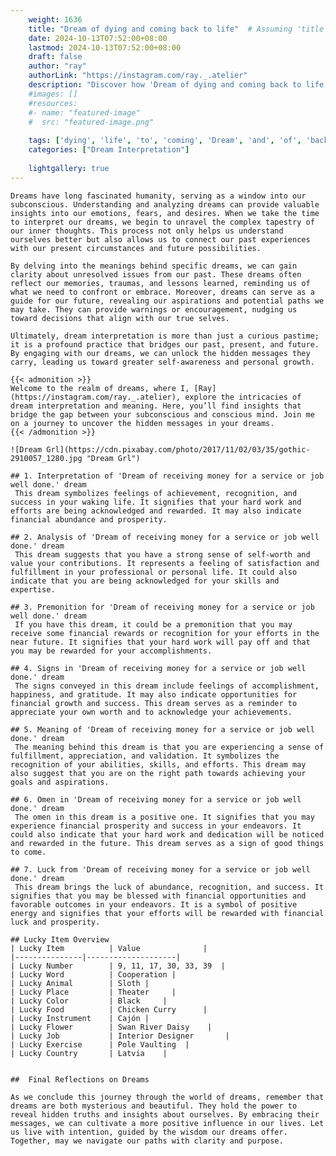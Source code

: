 ```yaml
---
    weight: 1636
    title: "Dream of dying and coming back to life"  # Assuming 'title' column exists
    date: 2024-10-13T07:52:00+08:00
    lastmod: 2024-10-13T07:52:00+08:00
    draft: false
    author: "ray"
    authorLink: "https://instagram.com/ray._.atelier"
    description: "Discover how 'Dream of dying and coming back to life' can interpret your future and uncover its significant meanings in your life."
    #images: []
    #resources:
    #- name: "featured-image"
    #  src: "featured-image.png"
    
    tags: ['dying', 'life', 'to', 'coming', 'Dream', 'and', 'of', 'back']
    categories: ["Dream Interpretation"]
    
    lightgallery: true
---
```

    
    Dreams have long fascinated humanity, serving as a window into our subconscious. Understanding and analyzing dreams can provide valuable insights into our emotions, fears, and desires. When we take the time to interpret our dreams, we begin to unravel the complex tapestry of our inner thoughts. This process not only helps us understand ourselves better but also allows us to connect our past experiences with our present circumstances and future possibilities.
    
    By delving into the meanings behind specific dreams, we can gain clarity about unresolved issues from our past. These dreams often reflect our memories, traumas, and lessons learned, reminding us of what we need to confront or embrace. Moreover, dreams can serve as a guide for our future, revealing our aspirations and potential paths we may take. They can provide warnings or encouragement, nudging us toward decisions that align with our true selves.
    
    Ultimately, dream interpretation is more than just a curious pastime; it is a profound practice that bridges our past, present, and future. By engaging with our dreams, we can unlock the hidden messages they carry, leading us toward greater self-awareness and personal growth.
    
    {{< admonition >}}
    Welcome to the realm of dreams, where I, [Ray](https://instagram.com/ray._.atelier), explore the intricacies of dream interpretation and meaning. Here, you’ll find insights that bridge the gap between your subconscious and conscious mind. Join me on a journey to uncover the hidden messages in your dreams.
    {{< /admonition >}}
    
    ![Dream Grl](https://cdn.pixabay.com/photo/2017/11/02/03/35/gothic-2910057_1280.jpg "Dream Grl")
    
    ## 1. Interpretation of 'Dream of receiving money for a service or job well done.' dream
     This dream symbolizes feelings of achievement, recognition, and success in your waking life. It signifies that your hard work and efforts are being acknowledged and rewarded. It may also indicate financial abundance and prosperity.
    
    ## 2. Analysis of 'Dream of receiving money for a service or job well done.' dream
     This dream suggests that you have a strong sense of self-worth and value your contributions. It represents a feeling of satisfaction and fulfillment in your professional or personal life. It could also indicate that you are being acknowledged for your skills and expertise.
    
    ## 3. Premonition for 'Dream of receiving money for a service or job well done.' dream
     If you have this dream, it could be a premonition that you may receive some financial rewards or recognition for your efforts in the near future. It signifies that your hard work will pay off and that you may be rewarded for your accomplishments.
    
    ## 4. Signs in 'Dream of receiving money for a service or job well done.' dream
     The signs conveyed in this dream include feelings of accomplishment, happiness, and gratitude. It may also indicate opportunities for financial growth and success. This dream serves as a reminder to appreciate your own worth and to acknowledge your achievements.
    
    ## 5. Meaning of 'Dream of receiving money for a service or job well done.' dream
     The meaning behind this dream is that you are experiencing a sense of fulfillment, appreciation, and validation. It symbolizes the recognition of your abilities, skills, and efforts. This dream may also suggest that you are on the right path towards achieving your goals and aspirations.
    
    ## 6. Omen in 'Dream of receiving money for a service or job well done.' dream
     The omen in this dream is a positive one. It signifies that you may experience financial prosperity and success in your endeavors. It could also indicate that your hard work and dedication will be noticed and rewarded in the future. This dream serves as a sign of good things to come.
    
    ## 7. Luck from 'Dream of receiving money for a service or job well done.' dream
     This dream brings the luck of abundance, recognition, and success. It signifies that you may be blessed with financial opportunities and favorable outcomes in your endeavors. It is a symbol of positive energy and signifies that your efforts will be rewarded with financial luck and prosperity.
    
    ## Lucky Item Overview
    | Lucky Item          | Value              |
    |---------------|--------------------|
    | Lucky Number        | 9, 11, 17, 30, 33, 39  |
    | Lucky Word          | Cooperation |
    | Lucky Animal        | Sloth |
    | Lucky Place         | Theater     |
    | Lucky Color         | Black     |
    | Lucky Food          | Chicken Curry      |
    | Lucky Instrument    | Cajón |
    | Lucky Flower        | Swan River Daisy    |
    | Lucky Job           | Interior Designer       |
    | Lucky Exercise      | Pole Vaulting  |
    | Lucky Country       | Latvia    |
    
    
    ##  Final Reflections on Dreams
    
    As we conclude this journey through the world of dreams, remember that dreams are both mysterious and beautiful. They hold the power to reveal hidden truths and insights about ourselves. By embracing their messages, we can cultivate a more positive influence in our lives. Let us live with intention, guided by the wisdom our dreams offer. Together, may we navigate our paths with clarity and purpose.
    